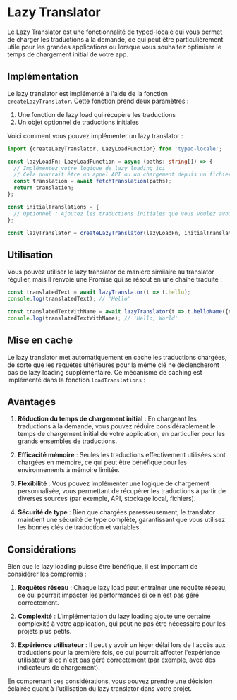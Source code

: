 # Lazy Translator

Le Lazy Translator est une fonctionnalité de typed-locale qui vous permet de charger les traductions à la demande, ce qui peut être particulièrement utile pour les grandes applications ou lorsque vous souhaitez optimiser le temps de chargement initial de votre app.

## Implémentation

Le lazy translator est implémenté à l'aide de la fonction `createLazyTranslator`. Cette fonction prend deux paramètres :

1. Une fonction de lazy load qui récupère les traductions
2. Un objet optionnel de traductions initiales

Voici comment vous pouvez implémenter un lazy translator :

```typescript
import {createLazyTranslator, LazyLoadFunction} from 'typed-locale';

const lazyLoadFn: LazyLoadFunction = async (paths: string[]) => {
  // Implémentez votre logique de lazy loading ici
  // Cela pourrait être un appel API ou un chargement depuis un fichier local
  const translation = await fetchTranslation(paths);
  return translation;
};

const initialTranslations = {
  // Optionnel : Ajoutez les traductions initiales que vous voulez avoir disponibles immédiatement
};

const lazyTranslator = createLazyTranslator(lazyLoadFn, initialTranslations);
```

## Utilisation

Vous pouvez utiliser le lazy translator de manière similaire au translator régulier, mais il renvoie une Promise qui se résout en une chaîne traduite :

```typescript
const translatedText = await lazyTranslator(t => t.hello);
console.log(translatedText); // 'Hello'

const translatedTextWithName = await lazyTranslator(t => t.helloName({name: 'World'}));
console.log(translatedTextWithName); // 'Hello, World'
```

## Mise en cache

Le lazy translator met automatiquement en cache les traductions chargées, de sorte que les requêtes ultérieures pour la même clé ne déclencheront pas de lazy loading supplémentaire. Ce mécanisme de caching est implémenté dans la fonction `loadTranslations` :

## Avantages

1. **Réduction du temps de chargement initial** : En chargeant les traductions à la demande, vous pouvez réduire considérablement le temps de chargement initial de votre application, en particulier pour les grands ensembles de traductions.

2. **Efficacité mémoire** : Seules les traductions effectivement utilisées sont chargées en mémoire, ce qui peut être bénéfique pour les environnements à mémoire limitée.

3. **Flexibilité** : Vous pouvez implémenter une logique de chargement personnalisée, vous permettant de récupérer les traductions à partir de diverses sources (par exemple, API, stockage local, fichiers).

4. **Sécurité de type** : Bien que chargées paresseusement, le translator maintient une sécurité de type complète, garantissant que vous utilisez les bonnes clés de traduction et variables.

## Considérations

Bien que le lazy loading puisse être bénéfique, il est important de considérer les compromis :

1. **Requêtes réseau** : Chaque lazy load peut entraîner une requête réseau, ce qui pourrait impacter les performances si ce n'est pas géré correctement.

2. **Complexité** : L'implémentation du lazy loading ajoute une certaine complexité à votre application, qui peut ne pas être nécessaire pour les projets plus petits.

3. **Expérience utilisateur** : Il peut y avoir un léger délai lors de l'accès aux traductions pour la première fois, ce qui pourrait affecter l'expérience utilisateur si ce n'est pas géré correctement (par exemple, avec des indicateurs de chargement).

En comprenant ces considérations, vous pouvez prendre une décision éclairée quant à l'utilisation du lazy translator dans votre projet.
